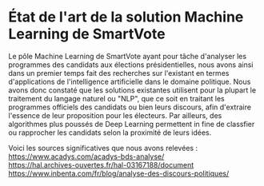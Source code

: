 # État de l'art de la solution Machine Learning de SmartVote

Le pôle Machine Learning de SmartVote ayant pour tâche d'analyser les programmes des candidats aux élections présidentielles, nous avons ainsi dans un premier temps fait des recherches sur l'existant en termes d'applications de l'intelligence artificielle dans le domaine politique.
Nous avons donc constaté que les solutions existantes utilisent pour la plupart le traitement du langage naturel ou "NLP", que ce soit en traitant les programmes officiels des candidats ou bien leurs discours, afin d'extraire l'essence de leur proposition pour les électeurs.
Par ailleurs, des algorithmes plus poussés de Deep Learning permettent in fine de classfier ou rapprocher les candidats selon la proximité de leurs idées.

Voici les sources significatives que nous avons relevées :
<br>
https://www.acadys.com/acadys-bds-analyse/
<br>
https://hal.archives-ouvertes.fr/hal-03167188/document
<br>
https://www.inbenta.com/fr/blog/analyse-des-discours-politiques/


